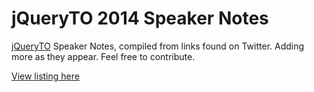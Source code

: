 # jQueryTO 2014 Speaker Notes

[jQueryTO](http://jqueryto.com) Speaker Notes, compiled from links found on Twitter. Adding more as they appear. Feel free to contribute.

[View listing here](http://svinkle.github.com/jqueryto-2014-speaker-notes)
